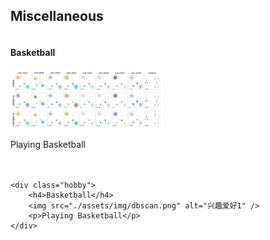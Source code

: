 ## Miscellaneous
<!-- <h4 style="margin:0 10px 0;">Miscellaneous</h4> -->

<style>
    .hobby-row {
        display: flex;
        flex-wrap: wrap;
        justify-content: space-between;
    }
    .hobby {
        width: 48%; /* 每个兴趣爱好占据大约一半的宽度 */
        margin-bottom: 20px;
    }
    .hobby img {
        max-width: 100%;
        height: auto;
    }
</style>

<div class="hobby-row">
    <div class="hobby">
        <h4>Basketball</h4>
        <img src="./assets/img/dbscan.png" alt="兴趣爱好1" />
        <p>Playing Basketball</p>
    </div>

    <div class="hobby">
        <h4>Basketball</h4>
        <img src="./assets/img/dbscan.png" alt="兴趣爱好1" />
        <p>Playing Basketball</p>
    </div>
</div>
